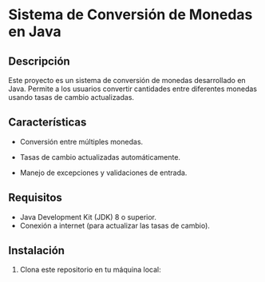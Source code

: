 # Sistema de Conversión de Monedas en Java

## Descripción

Este proyecto es un sistema de conversión de monedas desarrollado en Java. Permite a los usuarios convertir cantidades entre diferentes monedas usando tasas de cambio actualizadas.

## Características

- Conversión entre múltiples monedas.
- Tasas de cambio actualizadas automáticamente.

- Manejo de excepciones y validaciones de entrada.

## Requisitos

- Java Development Kit (JDK) 8 o superior.
- Conexión a internet (para actualizar las tasas de cambio).

## Instalación

1. Clona este repositorio en tu máquina local:
   ```sh
  
